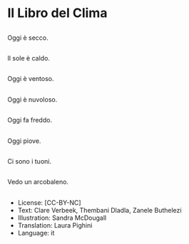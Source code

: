 # Il Libro del Clima

##
Oggi è secco.

##
Il sole è caldo.

##
Oggi è ventoso.

##
Oggi è nuvoloso.

##
Oggi fa freddo.

##
Oggi piove.

##
Ci sono i tuoni.

##
Vedo un arcobaleno.

##
* License: [CC-BY-NC]
* Text: Clare Verbeek, Thembani Dladla, Zanele Buthelezi
* Illustration: Sandra McDougall
* Translation: Laura Pighini
* Language: it
